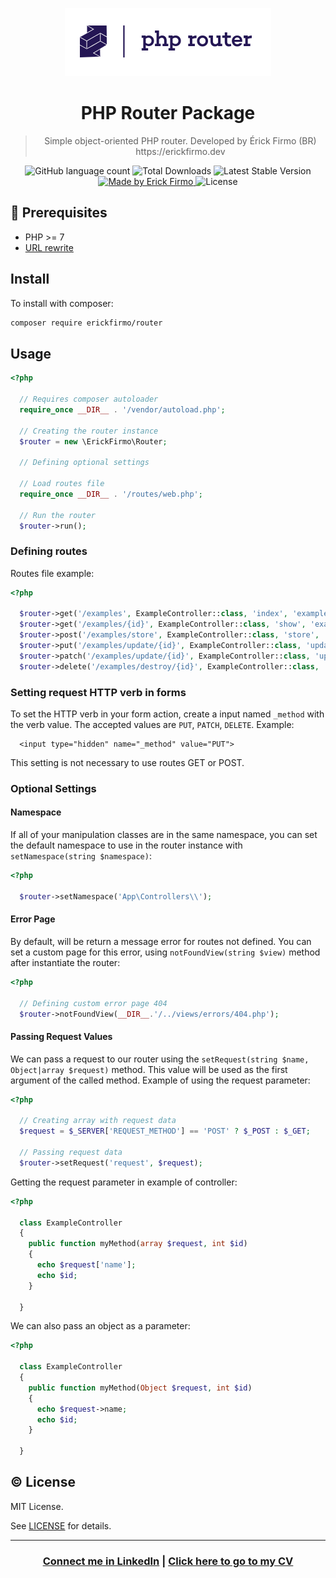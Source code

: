 
<p align="center">
<img alt="PHP Router" src="./logo.png">
</p>


<h1 align="center">PHP Router Package</h1>

<blockquote align="center">
Simple object-oriented PHP router. Developed by Érick Firmo (BR) https://erickfirmo.dev

</blockquote>



<p align="center">
  <img alt="GitHub language count" src="https://img.shields.io/github/languages/count/erickfirmo/php.router?color=%2304D361">
  <img src="https://img.shields.io/packagist/dt/erickfirmo/router" alt="Total Downloads">
  <img src="https://img.shields.io/packagist/v/erickfirmo/router" alt="Latest Stable Version">
  <a href="https://erickfirmo.dev">
    <img alt="Made by Erick Firmo" src="https://img.shields.io/badge/made%20by-Érick%20Firmo-%2304D361">
  </a>

  <img alt="License" src="https://img.shields.io/badge/license-MIT-%2304D361">
</p>

## :electric_plug: Prerequisites
- PHP >= 7
- <a href="https://github.com/erickfirmo/.htaccess/blob/master/.htaccess" target="_blank">URL rewrite</a>


## Install
To install with composer:


```sh
composer require erickfirmo/router
```


## Usage
```php
<?php

  // Requires composer autoloader
  require_once __DIR__ . '/vendor/autoload.php';

  // Creating the router instance
  $router = new \ErickFirmo\Router;

  // Defining optional settings

  // Load routes file
  require_once __DIR__ . '/routes/web.php';

  // Run the router
  $router->run();

```

### Defining routes
Routes file example:
```php
<?php

  $router->get('/examples', ExampleController::class, 'index', 'examples.index');
  $router->get('/examples/{id}', ExampleController::class, 'show', 'examples.show');
  $router->post('/examples/store', ExampleController::class, 'store', 'examples.store');
  $router->put('/examples/update/{id}', ExampleController::class, 'update', 'examples.update');
  $router->patch('/examples/update/{id}', ExampleController::class, 'update', 'examples.update');
  $router->delete('/examples/destroy/{id}', ExampleController::class, 'delete', 'examples.destroy');

```

### Setting request HTTP verb in forms
To set the HTTP verb in your form action, create a input named `_method` with the verb value. The accepted values are `PUT`, `PATCH`, `DELETE`. Example:

```
  <input type="hidden" name="_method" value="PUT">
```

This setting is not necessary to use routes GET or POST.

### Optional Settings

#### Namespace
If all of your manipulation classes are in the same namespace, you can set the default namespace to use in the router instance with `setNamespace(string $namespace)`:

```php
<?php

  $router->setNamespace('App\Controllers\\');

```

#### Error Page
By default, will be return a message error for routes not defined. You can set a custom page for this error, using `notFoundView(string $view)` method after instantiate the router:
```php
<?php

  // Defining custom error page 404
  $router->notFoundView(__DIR__.'/../views/errors/404.php');

```

#### Passing Request Values
We can pass a request to our router using the `setRequest(string $name, Object|array $request)` method. This value will be used as the first argument of the called method. Example of using the request parameter:
```php
<?php

  // Creating array with request data
  $request = $_SERVER['REQUEST_METHOD'] == 'POST' ? $_POST : $_GET;

  // Passing request data
  $router->setRequest('request', $request);

```
Getting the request parameter in example of controller:
```php
<?php

  class ExampleController
  {
    public function myMethod(array $request, int $id)
    {
      echo $request['name'];
      echo $id;
    }

  }

```
We can also pass an object as a parameter:
```php
<?php

  class ExampleController
  {
    public function myMethod(Object $request, int $id)
    {
      echo $request->name;
      echo $id;
    }

  }

```


## :copyright: License

MIT License.

See [LICENSE](LICENSE) for details.


<hr/>

<h3 align="center">
<a href="http://linkedin.com/in/érick-firmo-24615b166">Connect me in LinkedIn</a> | <a href="https://erickfirmo.dev">Click here to go to my CV</a>
</h3>

